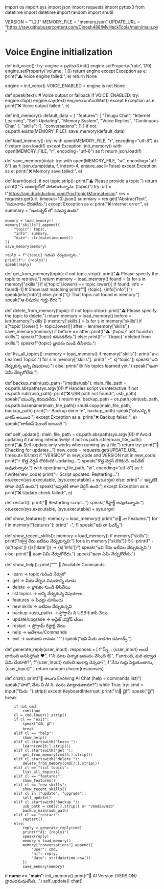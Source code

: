 import os
import sys
import json
import requests
import pyttsx3
from datetime import datetime
import random
import shutil

VERSION = "1.2.1"
MEMORY_FILE = "memory.json"
UPDATE_URL = "https://raw.githubusercontent.com/Dinesh488/MyHackTools/main/main.py"

# Voice Engine initialization
def init_voice():
    try:
        engine = pyttsx3.init()
        engine.setProperty('rate', 170)
        engine.setProperty('volume', 1.0)
        return engine
    except Exception as e:
        print("⚠️ Voice engine failed:", e)
        return None

engine = init_voice()
VOICE_ENABLED = engine is not None

def speak(text):
    # Voice output or fallback
    if VOICE_ENABLED:
        try:
            engine.stop()
            engine.say(text)
            engine.runAndWait()
        except Exception as e:
            print("❌ Voice output failed:", e)

def init_memory():
    default_data = {
        "features": [
            "Telugu Chat", "Internet Learning", "Self-Updating",
            "Memory System", "Voice Replies", "Continuous Chat"
        ],
        "skills": [],
        "conversations": []
    }
    if not os.path.exists(MEMORY_FILE):
        save_memory(default_data)

def load_memory():
    try:
        with open(MEMORY_FILE, "r", encoding="utf-8") as f:
            return json.load(f)
    except Exception:
        init_memory()
        with open(MEMORY_FILE, "r", encoding="utf-8") as f:
            return json.load(f)

def save_memory(data):
    try:
        with open(MEMORY_FILE, "w", encoding="utf-8") as f:
            json.dump(data, f, indent=4, ensure_ascii=False)
    except Exception as e:
        print("❌ Memory save failed:", e)

def learn(topic):
    if not topic.strip():
        print("⚠️ Please provide a topic.")
        return
    print(f"🔍 ఇంటర్నెట్‌లో వెతుకుతున్నాను: {topic}")
    try:
        url = f"https://api.duckduckgo.com/?q={topic}&format=json"
        res = requests.get(url, timeout=10).json()
        summary = res.get("AbstractText", "సమాచారం దొరకలేదు.")
    except Exception as e:
        print("❌ Internet error:", e)
        summary = "ఇంటర్నెట్ లో సమస్య ఉంది."

    memory = load_memory()
    memory["skills"].append({
        "topic": topic,
        "info": summary,
        "date": str(datetime.now())
    })
    save_memory(memory)

    reply = f"{topic} గురించి నేర్చుకున్నాను."
    print(f"✅ {reply}")
    speak(reply)

def get_from_memory(topic):
    if not topic.strip():
        print("⚠️ Please specify the topic to retrieve.")
        return
    memory = load_memory()
    found = [s for s in memory["skills"] if s['topic'].lower() == topic.lower()]
    if found:
        info = found[-1]  # Show last matching
        print(f"🔎 {topic}: {info['info']}")
        speak(info['info'])
    else:
        print("😕 That topic not found in memory.")
        speak("ఆ విషయం గుర్తు లేదు.")

def delete_from_memory(topic):
    if not topic.strip():
        print("⚠️ Please specify the topic to delete.")
        return
    memory = load_memory()
    before = len(memory['skills'])
    memory['skills'] = [s for s in memory['skills'] if s['topic'].lower() != topic.lower()]
    after = len(memory['skills'])
    save_memory(memory)
    if before == after:
        print(f"⚠️ '{topic}' not found in skills.")
        speak(f"{topic} కనపడలేదు.")
    else:
        print(f"✅ '{topic}' deleted from skills.")
        speak(f"{topic} జ్ఞాపకం నుండి తీసేశాను.")

def list_all_topics():
    memory = load_memory()
    if memory["skills"]:
        print("\n🔥 Learned Topics:")
        for s in memory["skills"]:
            print(" -", s["topic"])
        speak("ఇవి నేర్చుకున్న అన్ని విషయాలు.")
    else:
        print("😕 No topics learned yet.")
        speak("ఇంకా ఏమీ నేర్చుకోలేదు.")

def backup_main(usb_path="/media/usb"):
    main_file_path = os.path.abspath(sys.argv[0])  # Handles script vs interactive
    if not os.path.isdir(usb_path):
        print("❌ USB path not found:", usb_path)
        speak("యుఎస్బి కనపడలేదు.")
        return
    try:
        backup_path = os.path.join(usb_path, os.path.basename(main_file_path))
        shutil.copy(main_file_path, backup_path)
        print("✅ Backup done to", backup_path)
        speak("యుఎస్బి కి బాకప్ అయింది.")
    except Exception as e:
        print("❌ Backup failed:", e)
        speak("బాక్అప్ ఫెయిల్ అయింది.")

def self_update():
    main_file_path = os.path.abspath(sys.argv[0])
    # Avoid updating if running interactively!
    if not os.path.isfile(main_file_path):
        print("⚠️ Self-update only works when running as a file.")
        return
    try:
        print("🔄 Checking for updates...")
        new_code = requests.get(UPDATE_URL, timeout=10).text
        if "VERSION" in new_code and VERSION not in new_code:
            print("⚡ కొత్త వెర్షన్ దొరికింది! Updating...")
            speak("కొత్త వెర్షన్ దొరికింది. అప్‌డేట్ అవుతున్నాను.")
            with open(main_file_path, "w", encoding="utf-8") as f:
                f.write(new_code)
            print("💡 Script updated. Restarting...")
            os.execv(sys.executable, [sys.executable] + sys.argv)
        else:
            print("✅ ఇప్పటికే తాజా వెర్షన్ ఉంది.")
            speak("ఇప్పటికే తాజా వెర్షన్ ఉంది.")
    except Exception as e:
        print("❌ Update check failed:", e)

def restart():
    print("🔄 Restarting script...")
    speak("రీస్టార్ట్ అవుతున్నాను.")
    os.execv(sys.executable, [sys.executable] + sys.argv)

def show_features():
    memory = load_memory()
    print("\n📌 నా Features:")
    for f in memory["features"]:
        print(" -", f)
    speak("ఇవి నా ఫీచర్స్")

def show_recent_skills():
    memory = load_memory()
    if memory["skills"]:
        print("\n🆕 నేను ఇటీవల నేర్చుకున్నవి:")
        for s in memory["skills"][-5:]:
            print(f" - {s['topic']} ({s['date']}) → {s['info']}")
        speak("ఇవి నేను ఇటీవల నేర్చుకున్నవి.")
    else:
        print("🙁 ఇంకా ఏమీ నేర్చుకోలేదు.")
        speak("ఇంకా ఏమీ నేర్చుకోలేదు.")

def show_help():
    print("""
📌 Available Commands:
 - learn <topic>       → topic గురించి నేర్చుకో
 - get <topic>         → మీరు నేర్చిన విషయాన్ని చూడు
 - delete <topic>      → జ్ఞాపకం నుండి తీసివేయి
 - list topics         → అన్ని నేర్చుకున్న విషయాలు
 - features            → ఫీచర్లు చూపించు
 - new skills          → ఇటీవల నేర్చుకున్నవి
 - backup <usb_path>   → ప్రోగ్రామ్ ని USB కి కాపీ చేయి
 - update/upgrade      → అప్డేట్ డౌన్లోడ్ చేయి
 - restart             → ప్రోగ్రామ్ రీస్టార్ట్ చేయి
 - help                → ఆదేశాలు/Commands
 - exit                → బయటకు రావడం
""")
    speak("ఇవి మీరు వాడగల కమాండ్స్.")

def generate_reply(user_input):
    responses = [
        f"హ్మ్... {user_input} అంటే బాగుంది అనిపిస్తోంది ❤️",
        f"నీ మాట విన్నాక ఆనందం వేసింది 😍",
        f"బాగుంది, మరి తర్వాత ఏమి చేయాలి?",
        f"{user_input} గురించి ఇంకాస్త చెప్పవా?",
        f"నేను గుర్తు పెట్టుకుంటాను, {user_input}"
    ]
    return random.choice(responses)

def chat():
    print("💬 తెలుగు Evolving AI Chat (help = commands list)")
    speak("హలో, నేను నీ AI ని. మనం మాట్లాడుదామా?")
    while True:
        try:
            cmd = input("మీరు: ").strip()
        except KeyboardInterrupt:
            print("\n👋 బై!")
            speak("బై")
            break

        if not cmd:
            continue
        cl = cmd.lower().strip()
        if cl == "exit":
            speak("సరే, బై")
            break
        elif cl == "help":
            show_help()
        elif cl.startswith("learn "):
            learn(cmd[6:].strip())
        elif cl.startswith("get "):
            get_from_memory(cmd[4:].strip())
        elif cl.startswith("delete "):
            delete_from_memory(cmd[7:].strip())
        elif cl == "list topics":
            list_all_topics()
        elif cl == "features":
            show_features()
        elif cl == "new skills":
            show_recent_skills()
        elif cl in ("update", "upgrade"):
            self_update()
        elif cl.startswith("backup "):
            usb_path = cmd[7:].strip() or "/media/usb"
            backup_main(usb_path)
        elif cl == "restart":
            restart()
        else:
            reply = generate_reply(cmd)
            print(f"AI: {reply}")
            speak(reply)
            memory = load_memory()
            memory["conversations"].append({
                "user": cmd,
                "ai": reply,
                "date": str(datetime.now())
            })
            save_memory(memory)

if __name__ == "__main__":
    init_memory()
    print(f"🤖 AI Version {VERSION} ప్రారంభమవుతోంది...")
    self_update()
    chat()
